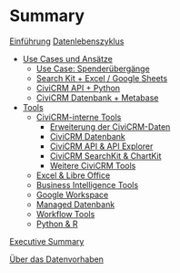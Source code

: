 # Summary


[Einführung](./0-einfuehrung.md)
[Datenlebenszyklus](./datenlebenszyklus.md)
- [Use Cases und Ansätze](./use_cases/0-index.md)
    - [Use Case: Spenderübergänge]()
    - [Search Kit + Excel / Google Sheets](./use_cases/searchkit-tabellenkalkulation.md)
    - [CiviCRM API + Python]()
    - [CiviCRM Datenbank + Metabase]()
- [Tools](./tools/0-index.md)
    - [CiviCRM-interne Tools](./tools/civicrm_intern/0-index.md)
        - [Erweiterung der CiviCRM-Daten](./tools/civicrm_intern/1-erweiterung-daten.md)
        - [CiviCRM Datenbank](./tools/civicrm_intern/2-civicrm-datenbank.md)
        - [CiviCRM API & API Explorer](./tools/3-civicrm_intern/3-civicrm-api.md)
        - [CiviCRM SearchKit & ChartKit](./tools/civicrm_intern/4-civicrm-searchkit-chartkit.md)
        - [Weitere CiviCRM Tools](./tools/civicrm_intern/5-civicrm-weitere-tools.md)
    - [Excel & Libre Office](./tools/tabellenkalkulation.md)
    - [Business Intelligence Tools](./tools/bi-tools.md)
    - [Google Workspace](./tools/google-workspace.md)
    - [Managed Datenbank](./tools/managed-datenbank.md)
    - [Workflow Tools](./tools/workflow-tools.md)
    - [Python & R](./tools/python-und-r.md)

[Executive Summary](./executive-summary.md)

[Über das Datenvorhaben](./ueber.md)
